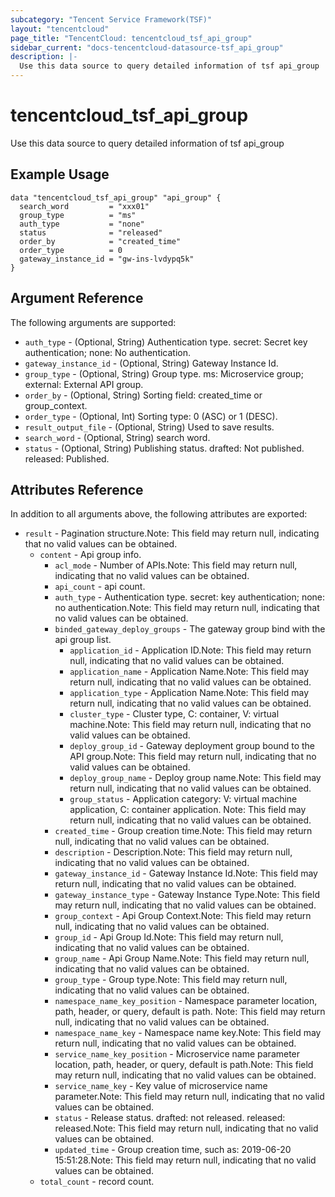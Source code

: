 ```yaml
---
subcategory: "Tencent Service Framework(TSF)"
layout: "tencentcloud"
page_title: "TencentCloud: tencentcloud_tsf_api_group"
sidebar_current: "docs-tencentcloud-datasource-tsf_api_group"
description: |-
  Use this data source to query detailed information of tsf api_group
---
```


# tencentcloud_tsf_api_group

Use this data source to query detailed information of tsf api_group

## Example Usage

```hcl
data "tencentcloud_tsf_api_group" "api_group" {
  search_word         = "xxx01"
  group_type          = "ms"
  auth_type           = "none"
  status              = "released"
  order_by            = "created_time"
  order_type          = 0
  gateway_instance_id = "gw-ins-lvdypq5k"
}
```

## Argument Reference

The following arguments are supported:

* `auth_type` - (Optional, String) Authentication type. secret: Secret key authentication; none: No authentication.
* `gateway_instance_id` - (Optional, String) Gateway Instance Id.
* `group_type` - (Optional, String) Group type. ms: Microservice group; external: External API group.
* `order_by` - (Optional, String) Sorting field: created_time or group_context.
* `order_type` - (Optional, Int) Sorting type: 0 (ASC) or 1 (DESC).
* `result_output_file` - (Optional, String) Used to save results.
* `search_word` - (Optional, String) search word.
* `status` - (Optional, String) Publishing status. drafted: Not published. released: Published.

## Attributes Reference

In addition to all arguments above, the following attributes are exported:

* `result` - Pagination structure.Note: This field may return null, indicating that no valid values can be obtained.
  * `content` - Api group info.
    * `acl_mode` - Number of APIs.Note: This field may return null, indicating that no valid values can be obtained.
    * `api_count` - api count.
    * `auth_type` - Authentication type. secret: key authentication; none: no authentication.Note: This field may return null, indicating that no valid values can be obtained.
    * `binded_gateway_deploy_groups` - The gateway group bind with the api group list.
      * `application_id` - Application ID.Note: This field may return null, indicating that no valid values can be obtained.
      * `application_name` - Application Name.Note: This field may return null, indicating that no valid values can be obtained.
      * `application_type` - Application Name.Note: This field may return null, indicating that no valid values can be obtained.
      * `cluster_type` - Cluster type, C: container, V: virtual machine.Note: This field may return null, indicating that no valid values can be obtained.
      * `deploy_group_id` - Gateway deployment group bound to the API group.Note: This field may return null, indicating that no valid values can be obtained.
      * `deploy_group_name` - Deploy group name.Note: This field may return null, indicating that no valid values can be obtained.
      * `group_status` - Application category: V: virtual machine application, C: container application. Note: This field may return null, indicating that no valid values can be obtained.
    * `created_time` - Group creation time.Note: This field may return null, indicating that no valid values can be obtained.
    * `description` - Description.Note: This field may return null, indicating that no valid values can be obtained.
    * `gateway_instance_id` - Gateway Instance Id.Note: This field may return null, indicating that no valid values can be obtained.
    * `gateway_instance_type` - Gateway Instance Type.Note: This field may return null, indicating that no valid values can be obtained.
    * `group_context` - Api Group Context.Note: This field may return null, indicating that no valid values can be obtained.
    * `group_id` - Api Group Id.Note: This field may return null, indicating that no valid values can be obtained.
    * `group_name` - Api Group Name.Note: This field may return null, indicating that no valid values can be obtained.
    * `group_type` - Group type.Note: This field may return null, indicating that no valid values can be obtained.
    * `namespace_name_key_position` - Namespace parameter location, path, header, or query, default is path. Note: This field may return null, indicating that no valid values can be obtained.
    * `namespace_name_key` - Namespace name key.Note: This field may return null, indicating that no valid values can be obtained.
    * `service_name_key_position` - Microservice name parameter location, path, header, or query, default is path.Note: This field may return null, indicating that no valid values can be obtained.
    * `service_name_key` - Key value of microservice name parameter.Note: This field may return null, indicating that no valid values can be obtained.
    * `status` - Release status. drafted: not released. released: released.Note: This field may return null, indicating that no valid values can be obtained.
    * `updated_time` - Group creation time, such as: 2019-06-20 15:51:28.Note: This field may return null, indicating that no valid values can be obtained.
  * `total_count` - record count.



